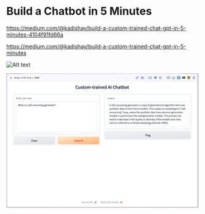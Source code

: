 # Build a Chatbot in 5 Minutes

https://medium.com/@kadishay/build-a-custom-trained-chat-gpt-in-5-minutes-4104f91fd66a

https://medium.com/@kadishay/build-a-custom-trained-chat-gpt-in-5-minutes

![Alt text](<CleanShot 2023-08-10 at 14.22.51.png>)

![localhost](<localhost.png>)